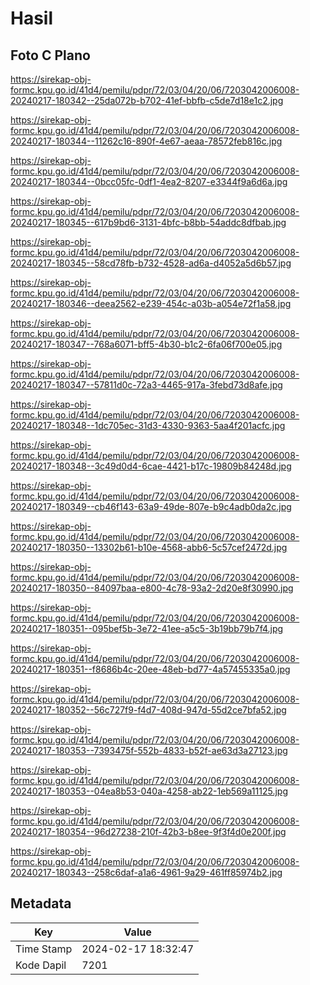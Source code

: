 # Hasil

## Foto C Plano

https://sirekap-obj-formc.kpu.go.id/41d4/pemilu/pdpr/72/03/04/20/06/7203042006008-20240217-180342--25da072b-b702-41ef-bbfb-c5de7d18e1c2.jpg

https://sirekap-obj-formc.kpu.go.id/41d4/pemilu/pdpr/72/03/04/20/06/7203042006008-20240217-180344--11262c16-890f-4e67-aeaa-78572feb816c.jpg

https://sirekap-obj-formc.kpu.go.id/41d4/pemilu/pdpr/72/03/04/20/06/7203042006008-20240217-180344--0bcc05fc-0df1-4ea2-8207-e3344f9a6d6a.jpg

https://sirekap-obj-formc.kpu.go.id/41d4/pemilu/pdpr/72/03/04/20/06/7203042006008-20240217-180345--617b9bd6-3131-4bfc-b8bb-54addc8dfbab.jpg

https://sirekap-obj-formc.kpu.go.id/41d4/pemilu/pdpr/72/03/04/20/06/7203042006008-20240217-180345--58cd78fb-b732-4528-ad6a-d4052a5d6b57.jpg

https://sirekap-obj-formc.kpu.go.id/41d4/pemilu/pdpr/72/03/04/20/06/7203042006008-20240217-180346--deea2562-e239-454c-a03b-a054e72f1a58.jpg

https://sirekap-obj-formc.kpu.go.id/41d4/pemilu/pdpr/72/03/04/20/06/7203042006008-20240217-180347--768a6071-bff5-4b30-b1c2-6fa06f700e05.jpg

https://sirekap-obj-formc.kpu.go.id/41d4/pemilu/pdpr/72/03/04/20/06/7203042006008-20240217-180347--57811d0c-72a3-4465-917a-3febd73d8afe.jpg

https://sirekap-obj-formc.kpu.go.id/41d4/pemilu/pdpr/72/03/04/20/06/7203042006008-20240217-180348--1dc705ec-31d3-4330-9363-5aa4f201acfc.jpg

https://sirekap-obj-formc.kpu.go.id/41d4/pemilu/pdpr/72/03/04/20/06/7203042006008-20240217-180348--3c49d0d4-6cae-4421-b17c-19809b84248d.jpg

https://sirekap-obj-formc.kpu.go.id/41d4/pemilu/pdpr/72/03/04/20/06/7203042006008-20240217-180349--cb46f143-63a9-49de-807e-b9c4adb0da2c.jpg

https://sirekap-obj-formc.kpu.go.id/41d4/pemilu/pdpr/72/03/04/20/06/7203042006008-20240217-180350--13302b61-b10e-4568-abb6-5c57cef2472d.jpg

https://sirekap-obj-formc.kpu.go.id/41d4/pemilu/pdpr/72/03/04/20/06/7203042006008-20240217-180350--84097baa-e800-4c78-93a2-2d20e8f30990.jpg

https://sirekap-obj-formc.kpu.go.id/41d4/pemilu/pdpr/72/03/04/20/06/7203042006008-20240217-180351--095bef5b-3e72-41ee-a5c5-3b19bb79b7f4.jpg

https://sirekap-obj-formc.kpu.go.id/41d4/pemilu/pdpr/72/03/04/20/06/7203042006008-20240217-180351--f8686b4c-20ee-48eb-bd77-4a57455335a0.jpg

https://sirekap-obj-formc.kpu.go.id/41d4/pemilu/pdpr/72/03/04/20/06/7203042006008-20240217-180352--56c727f9-f4d7-408d-947d-55d2ce7bfa52.jpg

https://sirekap-obj-formc.kpu.go.id/41d4/pemilu/pdpr/72/03/04/20/06/7203042006008-20240217-180353--7393475f-552b-4833-b52f-ae63d3a27123.jpg

https://sirekap-obj-formc.kpu.go.id/41d4/pemilu/pdpr/72/03/04/20/06/7203042006008-20240217-180353--04ea8b53-040a-4258-ab22-1eb569a11125.jpg

https://sirekap-obj-formc.kpu.go.id/41d4/pemilu/pdpr/72/03/04/20/06/7203042006008-20240217-180354--96d27238-210f-42b3-b8ee-9f3f4d0e200f.jpg

https://sirekap-obj-formc.kpu.go.id/41d4/pemilu/pdpr/72/03/04/20/06/7203042006008-20240217-180343--258c6daf-a1a6-4961-9a29-461ff85974b2.jpg


## Metadata

| Key        | Value               |
| ---------- | ------------------- |
| Time Stamp | 2024-02-17 18:32:47 |
| Kode Dapil | 7201                |



